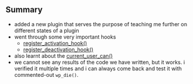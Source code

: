 [register-activation-hook-link]: https://developer.wordpress.org/reference/functions/register_activation_hook/
[register-deactivation-hook-link]: https://developer.wordpress.org/reference/functions/register_deactivation_hook/
[current-user-can-function-link]: https://developer.wordpress.org/reference/functions/current_user_can/

## Summary
- added a new plugin that serves the purpose of teaching me further on different states of a plugin
- went through some very important hooks
  - [register_activation_hook()][register-activation-hook-link]
  - [register_deactivation_hook()][register-deactivation-hook-link]
- also learnt about the [current_user_can()][current-user-can-function-link]
- we cannot see any results of the code we have written, but it works. i verified it multiple times and i can always come back and test it with commented-out ```wp_die()```.